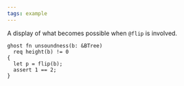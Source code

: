 ```yaml
---
tags: example
---
```


A display of what becomes possible when `@flip` is involved.

```{.mist .numberLines offset="82"}
ghost fn unsoundness(b: &BTree)
  req height(b) != 0
{
  let p = flip(b);
  assert 1 == 2;
}
```
